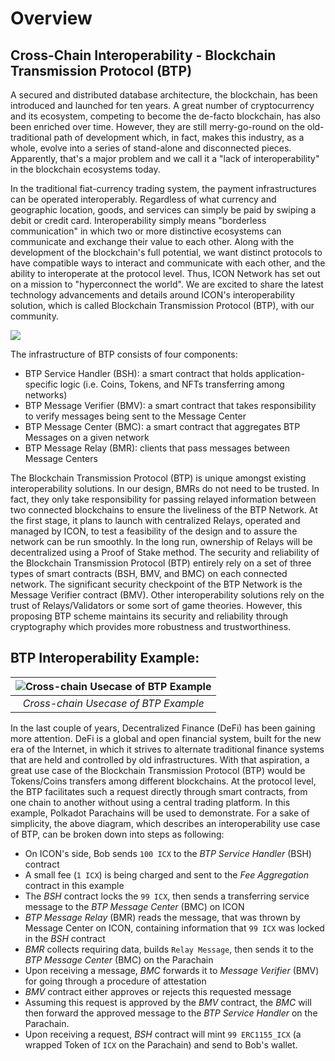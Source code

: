 # Overview

## Cross-Chain Interoperability - Blockchain Transmission Protocol \(BTP\)

A secured and distributed database architecture, the blockchain, has been introduced and launched for ten years. A great number of cryptocurrency and its ecosystem, competing to become the de-facto blockchain, has also been enriched over time. However, they are still merry-go-round on the old-traditional path of development which, in fact, makes this industry, as a whole, evolve into a series of stand-alone and disconnected pieces. Apparently, that's a major problem and we call it a "lack of interoperability" in the blockchain ecosystems today.

In the traditional fiat-currency trading system, the payment infrastructures can be operated interoperably. Regardless of what currency and geographic location, goods, and services can simply be paid by swiping a debit or credit card. Interoperability simply means "borderless communication" in which two or more distinctive ecosystems can communicate and exchange their value to each other. Along with the development of the blockchain's full potential, we want distinct protocols to have compatible ways to interact and communicate with each other, and the ability to interoperate at the protocol level. Thus, ICON Network has set out on a mission to "hyperconnect the world". We are excited to share the latest technology advancements and details around ICON's interoperability solution, which is called Blockchain Transmission Protocol \(BTP\), with our community.

![](./images/BTPArchitecture.png)

The infrastructure of BTP consists of four components:

* BTP Service Handler \(BSH\): a smart contract that holds application-specific logic \(i.e. Coins, Tokens, and NFTs transferring among networks\)
* BTP Message Verifier \(BMV\): a smart contract that takes responsibility to verify messages being sent to the Message Center
* BTP Message Center \(BMC\): a smart contract that aggregates BTP Messages on a given network
* BTP Message Relay \(BMR\): clients that pass messages between Message Centers

The Blockchain Transmission Protocol \(BTP\) is unique amongst existing interoperability solutions. In our design, BMRs do not need to be trusted. In fact, they only take responsibility for passing relayed information between two connected blockchains to ensure the liveliness of the BTP Network. At the first stage, it plans to launch with centralized Relays, operated and managed by ICON, to test a feasibility of the design and to assure the network can be run smoothly. In the long run, ownership of Relays will be decentralized using a Proof of Stake method. The security and reliability of the Blockchain Transmission Protocol \(BTP\) entirely rely on a set of three types of smart contracts \(BSH, BMV, and BMC\) on each connected network. The significant security checkpoint of the BTP Network is the Message Verifier contract \(BMV\). Other interoperability solutions rely on the trust of Relays/Validators or some sort of game theories. However, this proposing BTP scheme maintains its security and reliability through cryptography which provides more robustness and trustworthiness.

## BTP Interoperability Example:

| ![Cross-chain Usecase of BTP Example](https://github.com/icon-project/devportal/tree/ff1654e1c6b117bd5b034059c4278699ee117dcf/btp-gitbook/images/ExampleUsecase.png) |
| :---: |
| _Cross-chain Usecase of BTP Example_ |

In the last couple of years, Decentralized Finance \(DeFi\) has been gaining more attention. DeFi is a global and open financial system, built for the new era of the Internet, in which it strives to alternate traditional finance systems that are held and controlled by old infrastructures. With that aspiration, a great use case of the Blockchain Transmission Protocol \(BTP\) would be Tokens/Coins transfers among different blockchains. At the protocol level, the BTP facilitates such a request directly through smart contracts, from one chain to another without using a central trading platform. In this example, Polkadot Parachains will be used to demonstrate. For a sake of simplicity, the above diagram, which describes an interoperability use case of BTP, can be broken down into steps as following:

* On ICON's side, Bob sends `100 ICX` to the _BTP Service Handler_ \(BSH\) contract
* A small fee \(`1 ICX`\) is being charged and sent to the _Fee Aggregation_ contract in this example
* The _BSH_ contract locks the `99 ICX`, then sends a transferring service message to the _BTP Message Center_ \(BMC\) on ICON
* _BTP Message Relay_ \(BMR\) reads the message, that was thrown by Message Center on ICON, containing information that `99 ICX` was locked in the _BSH_ contract
* _BMR_ collects requiring data, builds `Relay Message`, then sends it to the _BTP Message Center_ \(BMC\) on the Parachain
* Upon receiving a message, _BMC_ forwards it to _Message Verifier_ \(BMV\) for going through a procedure of attestation
* _BMV_ contract either approves or rejects this requested message
* Assuming this request is approved by the _BMV_ contract, the _BMC_ will then forward the approved message to the _BTP Service Handler_ on the Parachain.
* Upon receiving a request, _BSH_ contract will mint `99 ERC1155_ICX` \(a wrapped Token of `ICX` on the Parachain\) and send to Bob's wallet.

